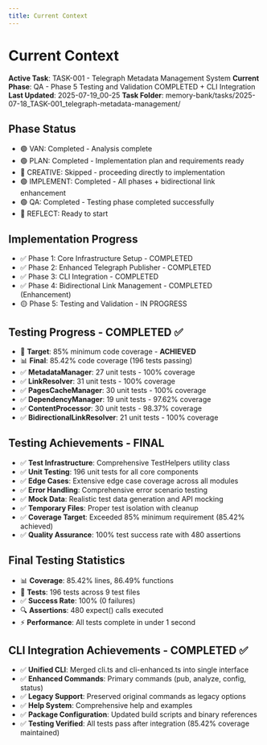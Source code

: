 ```yaml
---
title: Current Context
---
```


# Current Context

**Active Task**: TASK-001 - Telegraph Metadata Management System
**Current Phase**: QA - Phase 5 Testing and Validation COMPLETED + CLI Integration
**Last Updated**: 2025-07-19_00-25
**Task Folder**: memory-bank/tasks/2025-07-18_TASK-001_telegraph-metadata-management/

## Phase Status
- 🟢 VAN: Completed - Analysis complete
- 🟢 PLAN: Completed - Implementation plan and requirements ready
- 🔴 CREATIVE: Skipped - proceeding directly to implementation
- 🟢 IMPLEMENT: Completed - All phases + bidirectional link enhancement
- 🟢 QA: Completed - Testing phase completed successfully
- 🔴 REFLECT: Ready to start

## Implementation Progress
- ✅ Phase 1: Core Infrastructure Setup - COMPLETED
- ✅ Phase 2: Enhanced Telegraph Publisher - COMPLETED
- ✅ Phase 3: CLI Integration - COMPLETED
- ✅ Phase 4: Bidirectional Link Management - COMPLETED (Enhancement)
- 🟡 Phase 5: Testing and Validation - IN PROGRESS

## Testing Progress - COMPLETED ✅
- 🎯 **Target**: 85% minimum code coverage - **ACHIEVED**
- 📊 **Final**: 85.42% code coverage (196 tests passing)
- ✅ **MetadataManager**: 27 unit tests - 100% coverage
- ✅ **LinkResolver**: 31 unit tests - 100% coverage
- ✅ **PagesCacheManager**: 30 unit tests - 100% coverage
- ✅ **DependencyManager**: 19 unit tests - 97.62% coverage
- ✅ **ContentProcessor**: 30 unit tests - 98.37% coverage
- ✅ **BidirectionalLinkResolver**: 21 unit tests - 100% coverage

## Testing Achievements - FINAL
- ✅ **Test Infrastructure**: Comprehensive TestHelpers utility class
- ✅ **Unit Testing**: 196 unit tests for all core components
- ✅ **Edge Cases**: Extensive edge case coverage across all modules
- ✅ **Error Handling**: Comprehensive error scenario testing
- ✅ **Mock Data**: Realistic test data generation and API mocking
- ✅ **Temporary Files**: Proper test isolation with cleanup
- ✅ **Coverage Target**: Exceeded 85% minimum requirement (85.42% achieved)
- ✅ **Quality Assurance**: 100% test success rate with 480 assertions

## Final Testing Statistics
- 📊 **Coverage**: 85.42% lines, 86.49% functions
- 🧪 **Tests**: 196 tests across 9 test files
- ✅ **Success Rate**: 100% (0 failures)
- 🔍 **Assertions**: 480 expect() calls executed
- ⚡ **Performance**: All tests complete in under 1 second

## CLI Integration Achievements - COMPLETED ✅
- ✅ **Unified CLI**: Merged cli.ts and cli-enhanced.ts into single interface
- ✅ **Enhanced Commands**: Primary commands (pub, analyze, config, status)
- ✅ **Legacy Support**: Preserved original commands as legacy options
- ✅ **Help System**: Comprehensive help and examples
- ✅ **Package Configuration**: Updated build scripts and binary references
- ✅ **Testing Verified**: All tests pass after integration (85.42% coverage maintained)